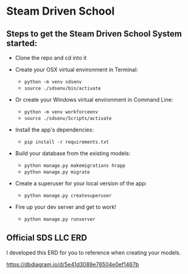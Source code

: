 # Steam Driven School

## Steps to get the Steam Driven School System started:
* Clone the repo and cd into it

* Create your OSX virtual environment in Terminal:

  * `python -m venv sdsenv`
  * `source ./sdsenv/bin/activate`
  
* Or create your Windows virtual environment in Command Line:

  * `python -m venv workforceenv`
  * `source ./sdsenv/Scripts/activate`
  
* Install the app's dependencies:

  * `pip install -r requirements.txt`
  
* Build your database from the existing models:

  * `python manage.py makemigrations hrapp`
  * `python manage.py migrate`
  
* Create a superuser for your local version of the app:

  * `python manage.py createsuperuser`

* Fire up your dev server and get to work!

  * `python manage.py runserver`
  
## Official SDS LLC ERD
I developed this ERD for you to reference when creating your models.

https://dbdiagram.io/d/5e41d3089e76504e0ef1467b



